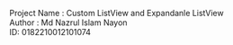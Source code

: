 Project Name : Custom ListView and Expandanle ListView </br>
Author : Md Nazrul Islam Nayon</br>
ID: 0182210012101074
